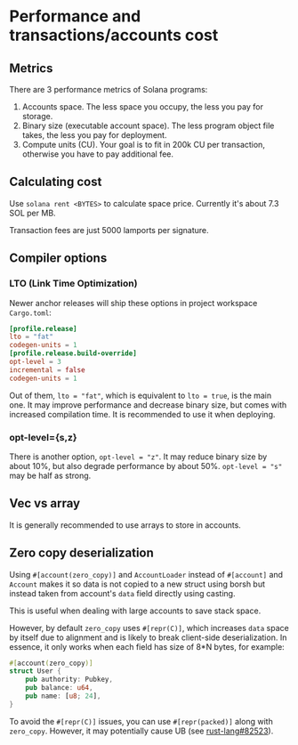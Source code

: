 # Performance and transactions/accounts cost

## Metrics

There are 3 performance metrics of Solana programs:

1. Accounts space.
The less space you occupy, the less you pay for storage.
2. Binary size (executable account space).
The less program object file takes, the less you pay for deployment.
3. Compute units (CU).
Your goal is to fit in 200k CU per transaction,
otherwise you have to pay additional fee.

## Calculating cost

Use `solana rent <BYTES>` to calculate space price.
Currently it's about 7.3 SOL per MB.

Transaction fees are just 5000 lamports per signature.

## Compiler options

### LTO (Link Time Optimization)

Newer anchor releases will ship these options in project workspace `Cargo.toml`:

```toml
[profile.release]
lto = "fat"
codegen-units = 1
[profile.release.build-override]
opt-level = 3
incremental = false
codegen-units = 1
```

Out of them, `lto = "fat"`, which is equivalent to `lto = true`, is the main one.
It may improve performance and decrease binary size,
but comes with increased compilation time.
It is recommended to use it when deploying.

### opt-level={s,z}

There is another option, `opt-level = "z"`.
It may reduce binary size by about 10%, but also degrade performance by about 50%.
`opt-level = "s"` may be half as strong.

## Vec vs array

It is generally recommended to use arrays to store in accounts.

## Zero copy deserialization

Using `#[account(zero_copy)]` and `AccountLoader`
instead of `#[account]` and `Account`
makes it so data is not copied to a new struct using borsh
but instead taken from account's `data` field directly using casting.

This is useful when dealing with large accounts to save stack space.

However, by default `zero_copy` uses `#[repr(C)]`, which increases `data`
space by itself due to alignment and is likely to break client-side
deserialization. In essence, it only works when each field has size of
8*N bytes, for example: 

```rust
#[account(zero_copy)]
struct User {
    pub authority: Pubkey,
    pub balance: u64,
    pub name: [u8; 24],
}
```

To avoid the `#[repr(C)]` issues, you can use `#[repr(packed)]`
along with `zero_copy`. However, it may potentially cause UB
(see [rust-lang#82523](https://github.com/rust-lang/rust/issues/82523)).

